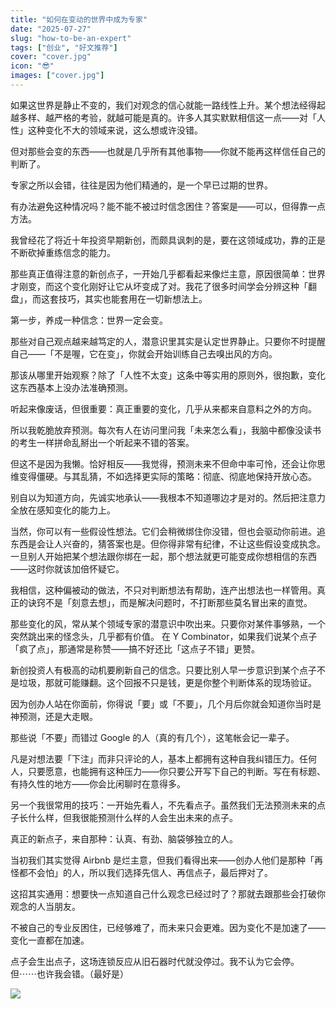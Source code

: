 ```yaml
---
title: "如何在变动的世界中成为专家"
date: "2025-07-27"
slug: "how-to-be-an-expert"
tags: ["创业", "好文推荐"]
cover: "cover.jpg"
icon: "😎"
images: ["cover.jpg"]
---
```

如果这世界是静止不变的，我们对观念的信心就能一路线性上升。某个想法经得起越多样、越严格的考验，就越可能是真的。许多人其实默默相信这一点——对「人性」这种变化不大的领域来说，这么想或许没错。



但对那些会变的东西——也就是几乎所有其他事物——你就不能再这样信任自己的判断了。



专家之所以会错，往往是因为他们精通的，是一个早已过期的世界。



有办法避免这种情况吗？能不能不被过时信念困住？答案是——可以，但得靠一点方法。



我曾经花了将近十年投资早期新创，而颇具讽刺的是，要在这领域成功，靠的正是不断砍掉重练信念的能力。



那些真正值得注意的新创点子，一开始几乎都看起来像烂主意，原因很简单：世界才刚变，而这个变化刚好让它从坏变成了对。我花了很多时间学会分辨这种「翻盘」，而这套技巧，其实也能套用在一切新想法上。



第一步，养成一种信念：世界一定会变。



那些对自己观点越来越笃定的人，潜意识里其实是认定世界静止。只要你不时提醒自己——「不是喔，它在变」，你就会开始训练自己去嗅出风的方向。



那该从哪里开始观察？除了「人性不太变」这条中等实用的原则外，很抱歉，变化这东西基本上没办法准确预测。



听起来像废话，但很重要：真正重要的变化，几乎从来都来自意料之外的方向。



所以我乾脆放弃预测。每次有人在访问里问我「未来怎么看」，我脑中都像没读书的考生一样拼命乱掰出一个听起来不错的答案。



但这不是因为我懒。恰好相反——我觉得，预测未来不但命中率可怜，还会让你思维变得僵硬。与其乱猜，不如选择更实际的策略：彻底、彻底地保持开放心态。



别自以为知道方向，先诚实地承认——我根本不知道哪边才是对的。然后把注意力全放在感知变化的能力上。



当然，你可以有一些假设性想法。它们会稍微绑住你没错，但也会驱动你前进。追东西是会让人兴奋的，猜答案也是。但你得非常有纪律，不让这些假设变成执念。
一旦别人开始把某个想法跟你绑在一起，那个想法就更可能变成你想相信的东西——这时你就该加倍怀疑它。



我相信，这种偏被动的做法，不只对判断想法有帮助，连产出想法也一样管用。真正的诀窍不是「刻意去想」，而是解决问题时，不打断那些莫名冒出来的直觉。



那些变化的风，常从某个领域专家的潜意识中吹出来。只要你对某件事够熟，一个突然跳出来的怪念头，几乎都有价值。
在 Y Combinator，如果我们说某个点子「疯了点」，那通常是称赞——搞不好还比「这点子不错」更赞。



新创投资人有极高的动机要刷新自己的信念。只要比别人早一步意识到某个点子不是垃圾，那就可能赚翻。这个回报不只是钱，更是你整个判断体系的现场验证。



因为创办人站在你面前，你得说「要」或「不要」，几个月后你就会知道你当时是神预测，还是大走眼。



那些说「不要」而错过 Google 的人（真的有几个），这笔帐会记一辈子。



凡是对想法要「下注」而非只评论的人，基本上都拥有这种自我纠错压力。任何人，只要愿意，也能拥有这种压力——你只要公开写下自己的判断。写在有标题、有持久性的地方——你会比闲聊时在意得多。



另一个我很常用的技巧：一开始先看人，不先看点子。虽然我们无法预测未来的点子长什么样，但我很能预测什么样的人会生出未来的点子。



真正的新点子，来自那种：认真、有劲、脑袋够独立的人。



当初我们其实觉得 Airbnb 是烂主意，但我们看得出来——创办人他们是那种「再怪都不会怕」的人，所以我们选择先信人、再信点子，最后押对了。



这招其实通用：想要快一点知道自己什么观念已经过时了？那就去跟那些会打破你观念的人当朋友。



不被自己的专业反困住，已经够难了，而未来只会更难。因为变化不是加速了——变化一直都在加速。



点子会生出点子，这场连锁反应从旧石器时代就没停过。我不认为它会停。
但⋯⋯也许我会错。（最好是）




![](https://prod-files-secure.s3.us-west-2.amazonaws.com/112d0858-5090-4d34-a606-b75eb8d65fd2/46476355-9cf3-4e99-9b7a-3531bc426380/1000202064.png?X-Amz-Algorithm=AWS4-HMAC-SHA256&X-Amz-Content-Sha256=UNSIGNED-PAYLOAD&X-Amz-Credential=ASIAZI2LB4664CGTY3QJ%2F20250917%2Fus-west-2%2Fs3%2Faws4_request&X-Amz-Date=20250917T044536Z&X-Amz-Expires=3600&X-Amz-Security-Token=IQoJb3JpZ2luX2VjECQaCXVzLXdlc3QtMiJHMEUCIBgDo8C%2FvlRkMkKx8H1qnsX5kFLupjXXD61Ok85QwdeHAiEAkBY%2BD3i3EaZLa%2FgXSZIUpCczOB34HXN0sAsP%2F9qfyOEqiAQInP%2F%2F%2F%2F%2F%2F%2F%2F%2F%2FARAAGgw2Mzc0MjMxODM4MDUiDOEDXFWG%2FJMaUNYOrCrcA7x2hVv9xCQLkcbvg2EeA0yxoKlGeYLyvldR69mhziRWv3aQlepa1BfeqocsKjYU%2B4dMHHZW97MLr6gmFm1s8gYH4WOuGNlLXokN%2FNzuWUEThyk320pJdALuhLG5%2BjEJniMiJWluKLiwozB1KobpHEZ0R3h8llj3l0I36%2Bh0D7mCpE6Vy01qPDRx391wL4lZ0B0OwYUQ0i39lt84rgN9xQlYHv64qOstxEMvNVD16rlnIsK3vaWaR5MmKwHV8B8JZ0pX8%2F%2F3%2BR%2FwcbLDCu%2BzEyTEH9ZO2kHv%2BNQH%2FoMZesl52%2F3cTjGRziU9X4gShHpjaqey0aNo%2FSKdEEiPo75TBI%2BDdNxP%2F1OXGbcLRE24fiqT%2FG60YgQhq4h7alYdnwEpJXWDOfsupyDA8n5iQrbOON6TpmSY5k0PajcpafWqInM1meonjc7VQnZtU%2FYQDFlZtXXmSQpiN%2FNLXKmL%2BPLpMPA%2F6pGd1yW3wNdpskTmnS6EeJYI%2B%2FSz4%2BWMjS7XyeOe3ECpl5iMTx1QIfcHZRdN0en9Ev0M%2FARtlQz7TRM%2Bl%2BmwO1L3L2LjC9Q4SmtuUaONl6%2FDuDpWO1SvP%2FGp6OsaYqmDRE0s4hbYKT9foIsRufge%2FFyun3eK2HHFWjHqMNrRqMYGOqUBhdWhHoVkbpOWil25%2Fp9pY%2BgAnF%2FK3UOZvHatSRTWI0OmwuMtOQQrGGJDnjZn3ZVeHT05BrMYksuavZySJ9Gvwz5EB9L8Rk16%2Ba8sl5tNkGyPCxsbvw%2FF6BPSXr1s7wGgxPnS6bdWxLzDhaFUDPLhUyI1sWy13o1satGOs3vzHWSN12aSjUS%2BFtr4vmIgCyUPguY38knsvBXh%2BmeJAUJDiPriglvm&X-Amz-Signature=b18f672d0f508967f51f3640aca7db056df738791fbf6101fc360faeccad1c09&X-Amz-SignedHeaders=host&x-amz-checksum-mode=ENABLED&x-id=GetObject)

